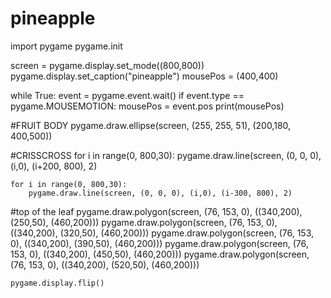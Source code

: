 # pineapple
import pygame
pygame.init

screen = pygame.display.set_mode((800,800))
pygame.display.set_caption("pineapple")
mousePos = (400,400)

while True:
    event = pygame.event.wait()
    if event.type == pygame.MOUSEMOTION:
        mousePos = event.pos
    print(mousePos)
    
#FRUIT BODY
    pygame.draw.ellipse(screen, (255, 255, 51), (200,180, 400,500))

#CRISSCROSS
    for i in range(0, 800,30):
        pygame.draw.line(screen, (0, 0, 0), (i,0), (i+200, 800), 2)
    
    for i in range(0, 800,30):
        pygame.draw.line(screen, (0, 0, 0), (i,0), (i-300, 800), 2)

#top of the leaf
    pygame.draw.polygon(screen, (76, 153, 0), ((340,200), (250,50), (460,200)))
    pygame.draw.polygon(screen, (76, 153, 0), ((340,200), (320,50), (460,200)))
    pygame.draw.polygon(screen, (76, 153, 0), ((340,200), (390,50), (460,200)))
    pygame.draw.polygon(screen, (76, 153, 0), ((340,200), (450,50), (460,200)))
    pygame.draw.polygon(screen, (76, 153, 0), ((340,200), (520,50), (460,200)))
    
    
    pygame.display.flip()
